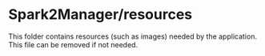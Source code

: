 # Spark2Manager/resources

This folder contains resources (such as images) needed by the application. This file can
be removed if not needed.
